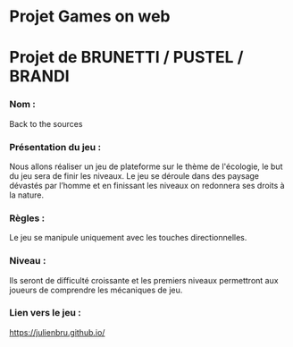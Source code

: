 # Projet Games on web

# Projet de BRUNETTI / PUSTEL / BRANDI

### Nom :
Back to the sources

### Présentation du jeu :
Nous allons réaliser un jeu de plateforme sur le thème de l'écologie, le but du jeu sera de finir les niveaux. Le jeu se déroule dans des paysage dévastés par l’homme et en finissant les niveaux on redonnera ses droits à la nature. 

### Règles : 
Le jeu se manipule uniquement avec les touches directionnelles.

### Niveau : 
Ils seront de difficulté croissante et les premiers niveaux permettront aux joueurs de comprendre les mécaniques de jeu.

### Lien vers le jeu :
https://julienbru.github.io/
